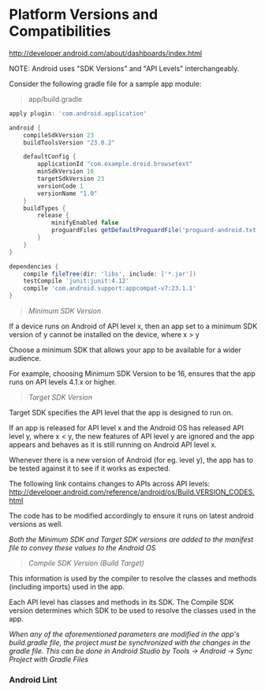 # Platform Versions and Compatibilities

http://developer.android.com/about/dashboards/index.html

NOTE: Android uses "SDK Versions" and "API Levels" interchangeably.

Consider the following gradle file for a sample app module:

> app/build.gradle

```groovy
apply plugin: 'com.android.application'

android {
    compileSdkVersion 23
    buildToolsVersion "23.0.2"

    defaultConfig {
        applicationId "com.example.droid.browsetext"
        minSdkVersion 16
        targetSdkVersion 23
        versionCode 1
        versionName "1.0"
    }
    buildTypes {
        release {
            minifyEnabled false
            proguardFiles getDefaultProguardFile('proguard-android.txt'), 'proguard-rules.pro'
        }
    }
}

dependencies {
    compile fileTree(dir: 'libs', include: ['*.jar'])
    testCompile 'junit:junit:4.12'
    compile 'com.android.support:appcompat-v7:23.1.1'
}
```

> <i> Minimum SDK Version </i>

If a device runs on Android of API level x, then an app set to a minimum SDK version of y cannot be installed on the device,
where x > y

Choose a minimum SDK that allows your app to be available for a wider audience. 

For example, choosing Minimum SDK Version to be 16, ensures that the app runs on API levels 4.1.x or higher. 

> <i> Target SDK Version </i>

Target SDK specifies the API level that the app is designed to run on. 

If an app is released for API level x and the Android OS has released API level y, where x < y, the new features of 
API level y are ignored and the app appears and behaves as it is still running on Android API level x. 

Whenever there is a new version of Android (for eg. level y), the app has to be tested against it to see if it works 
as expected. 

The following link contains changes to APIs across API levels: http://developer.android.com/reference/android/os/Build.VERSION_CODES.html

The code has to be modified accordingly to ensure it runs on latest android versions as well. 

<i> Both the Minimum SDK and Target SDK versions are added to the manifest file to convey these values to the Android OS </i>

> <i> Compile SDK Version (Build Target) </i>

This information is used by the compiler to resolve the classes and methods (including imports) used in the app. 

Each API level has classes and methods in its SDK. The Compile SDK version determines which SDK to be used to resolve 
the classes used in the app.

<i> When any of the aforementioned parameters are modified in the app's build.gradle file, the project must be synchronized with the changes in the gradle file. This can be done in Android Studio by Tools -> Android -> Sync Project with Gradle Files </i>

### Android Lint


